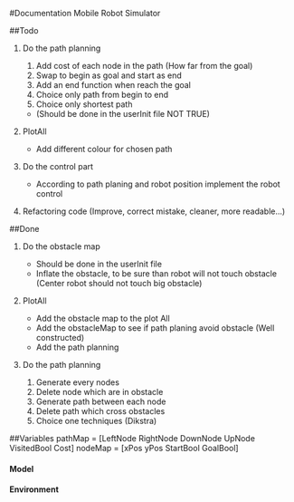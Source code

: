 #Documentation Mobile Robot Simulator

##Todo



1. Do the path planning
    
    1. Add cost of each node in the path (How far from the goal)
    1. Swap to begin as goal and start as end
    1. Add an end function when reach the goal
    1. Choice only path from begin to end
    1. Choice only shortest path
    *    (Should be done in the userInit file NOT TRUE)
 
1. PlotAll

    * Add different colour for chosen path

1. Do the control part

    * According to path planing and robot position implement the robot control

1. Refactoring code (Improve, correct mistake, cleaner, more readable...)


##Done 

1. Do the obstacle map

    *    Should be done in the userInit file
    *    Inflate the obstacle, to be sure than robot will not touch obstacle (Center robot should not touch big obstacle)

1. PlotAll

    * Add the obstacle map to the plot All
    * Add the obstacleMap to see if path planing avoid obstacle (Well constructed)
    * Add the path planning

1. Do the path planning

    1. Generate every nodes
    1. Delete node which are in obstacle
    1. Generate path between each node
    1. Delete path which cross obstacles
    1. Choice one techniques (Dikstra)



##Variables
pathMap = [LeftNode RightNode DownNode UpNode VisitedBool Cost]
nodeMap = [xPos yPos StartBool GoalBool]

#### Model


#### Environment
